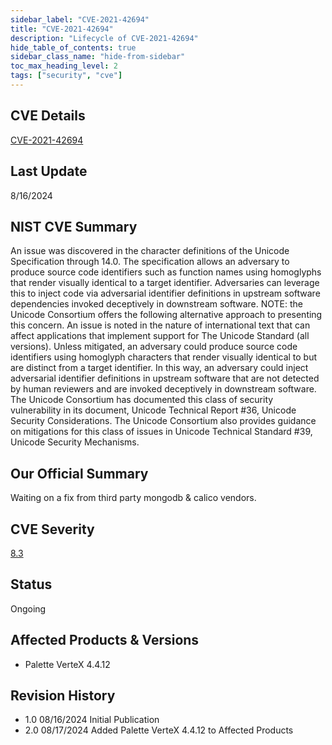 ```yaml
---
sidebar_label: "CVE-2021-42694"
title: "CVE-2021-42694"
description: "Lifecycle of CVE-2021-42694"
hide_table_of_contents: true
sidebar_class_name: "hide-from-sidebar"
toc_max_heading_level: 2
tags: ["security", "cve"]
---
```


## CVE Details

[CVE-2021-42694](https://nvd.nist.gov/vuln/detail/CVE-2021-42694)

## Last Update

8/16/2024

## NIST CVE Summary

An issue was discovered in the character definitions of the Unicode Specification through 14.0. The specification allows an adversary to produce source code identifiers such as function names using homoglyphs that render visually identical to a target identifier. Adversaries can leverage this to inject code via adversarial identifier definitions in upstream software dependencies invoked deceptively in downstream software. NOTE: the Unicode Consortium offers the following alternative approach to presenting this concern. An issue is noted in the nature of international text that can affect applications that implement support for The Unicode Standard (all versions). Unless mitigated, an adversary could produce source code identifiers using homoglyph characters that render visually identical to but are distinct from a target identifier. In this way, an adversary could inject adversarial identifier definitions in upstream software that are not detected by human reviewers and are invoked deceptively in downstream software. The Unicode Consortium has documented this class of security vulnerability in its document, Unicode Technical Report #36, Unicode Security Considerations. The Unicode Consortium also provides guidance on mitigations for this class of issues in Unicode Technical Standard #39, Unicode Security Mechanisms.

## Our Official Summary

Waiting on a fix from third party mongodb & calico vendors.

## CVE Severity

[8.3](https://nvd.nist.gov/vuln/detail/CVE-2021-42694)

## Status

Ongoing

## Affected Products & Versions
* Palette VerteX 4.4.12

## Revision History
* 1.0 08/16/2024 Initial Publication
* 2.0 08/17/2024 Added Palette VerteX 4.4.12 to Affected Products